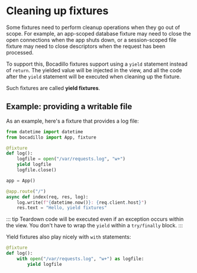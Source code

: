 # Cleaning up fixtures

Some fixtures need to perform cleanup operations when they go out of scope. For example, an app-scoped database fixture may need to close the open connections when the app shuts down, or a session-scoped file fixture may need to close descriptors when the request has been processed.

To support this, Bocadillo fixtures support using a `yield` statement instead of `return`. The yielded value will be injected in the view, and all the code after the `yield` statement will be executed when cleaning up the fixture.

Such fixtures are called **yield fixtures**.

## Example: providing a writable file

As an example, here's a fixture that provides a log file:

```python
from datetime import datetime
from bocadillo import App, fixture

@fixture
def log():
    logfile = open("/var/requests.log", "w+")
    yield logfile
    logfile.close()

app = App()

@app.route("/")
async def index(req, res, log):
    log.write(f"{datetime.now()}: {req.client.host}")
    res.text = "Hello, yield fixtures"
```

::: tip
Teardown code will be executed even if an exception occurs within the view. You don't have to wrap the `yield` within a `try/finally` block.
:::

Yield fixtures also play nicely with `with` statements:

```python
@fixture
def log():
    with open("/var/requests.log", "w+") as logfile:
        yield logfile
```
